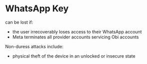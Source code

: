 # WhatsApp Key

can be lost if:

* the user irrecoverably loses access to their WhatsApp account
* Meta terminates all provider accounts servicing Obi accounts

Non-duress attacks include:

* physical theft of the device in an unlocked or insecure state
